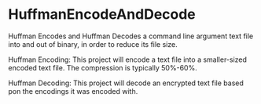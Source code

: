 # HuffmanEncodeAndDecode
Huffman Encodes and Huffman Decodes a command line argument text file into and out of binary, in order to reduce its file size.

Huffman Encoding:
This project will encode a text file into a smaller-sized encoded text file. The compression is typically 50%-60%.

Huffman Decoding:
This project will decode an encrypted text file based pon the encodings it was encoded with.
